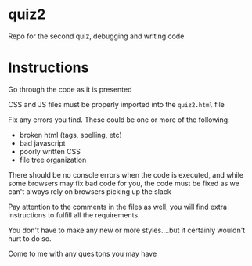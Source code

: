 # quiz2
Repo for the second quiz, debugging and writing code

# Instructions

Go through the code as it is presented

CSS and JS files must be properly imported into the `quiz2.html` file

Fix any errors you find. These could be one or more of the following:
 - broken html (tags, spelling, etc)
 - bad javascript
 - poorly written CSS
 - file tree organization

There should be no console errors when the code is executed, and while some browsers may fix bad code for you, the code must be fixed as we can't always rely on browsers picking up the slack

Pay attention to the comments in the files as well, you will find extra instructions to fulfill all the requirements.

You don't have to make any new or more styles....but it certainly wouldn't hurt to do so.

Come to me with any quesitons you may have
